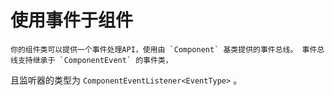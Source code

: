 # 使用事件于组件
    你的组件类可以提供一个事件处理API，使用由 `Component` 基类提供的事件总线。 事件总线支持继承于 `ComponentEvent` 的事件类，
且监听器的类型为 `ComponentEventListener<EventType>` 。